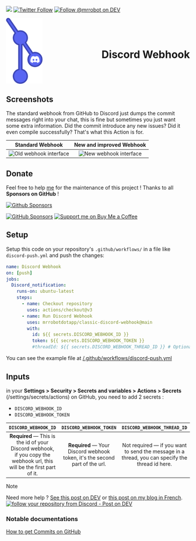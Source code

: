 [![](https://img.shields.io/badge/-Github_Actions-2088FF?style=for-the-badge&logo=github-actions&logoColor=white)](https://github.com/marketplace/actions/classic-discord-webhook) [![Twitter Follow](https://img.shields.io/badge/Follow%20me%20on-Twitter-1DA1F2?&logo=Twitter&style=for-the-badge)](https://twitter.com/Thomasbnt_) [![Follow @mrrobot on DEV](https://img.shields.io/badge/dev.to-%2308090A.svg?&style=for-the-badge&logo=dev.to&logoColor=white&alt=devto)](https://dev.to/mrrobot)

<div style="display: flex; align-items: center;">
  <img src="docs/classic_discord_webhook.png" width="100"  alt="Classic Discord Webhook logo"/>
  <h1 style="margin-left: auto;">Discord Webhook</h1>
</div>

## Screenshots

The standard webhook from GitHub to Discord just dumps the commit messages right into your chat, this is fine but sometimes you just want some extra information. Did the commit introduce any new issues? Did it even compile successfully? That's what this Action is for.

|                                                        Standard Webhook                                                        |                                                        New and improved Webhook                                                         |
|:------------------------------------------------------------------------------------------------------------------------------:|:---------------------------------------------------------------------------------------------------------------------------------------:|
| ![Old webhook interface](https://user-images.githubusercontent.com/14293805/90334058-11e81900-dfcb-11ea-8de0-f01a7591254d.png) | ![New webhook interface](https://github.com/mrrobotdotapp/classic-discord-webhook/assets/14293805/f7ede24b-b902-49f4-8f89-055e9a8a0903) |

## Donate

Feel free to help [me](https://github.com/thomasbnt) for the maintenance of this project !
Thanks to all **Sponsors on GitHub** !

[![Github Sponsors](https://cdn.jsdelivr.net/gh/thomasbnt/sponsors@main/sponsors.svg)](https://github.com/sponsors/thomasbnt)

[![GitHub Sponsors](https://img.shields.io/badge/Sponsor%20me-%23EA54AE.svg?&style=for-the-badge&logo=github-sponsors&logoColor=white)](https://github.com/sponsors/thomasbnt) [![Support me on Buy Me a Coffee](https://img.shields.io/badge/Support%20me-on%20Buy%20Me%20a%20Coffee-%23FFDD00?style=for-the-badge&logo=buy-me-a-coffee&logoColor=white)](https://www.buymeacoffee.com/thomasbnt?via=thomasbnt)

## Setup

Setup this code on your repository's `.github/workflows/` in a file like `discord-push.yml` and push the changes:

```yml
name: Discord Webhook
on: [push]
jobs:
  Discord_notification:
    runs-on: ubuntu-latest
    steps:
      - name: Checkout repository
        uses: actions/checkout@v3
      - name: Run Discord Webhook
        uses: mrrobotdotapp/classic-discord-webhook@main
        with:
          id: ${{ secrets.DISCORD_WEBHOOK_ID }}
          token: ${{ secrets.DISCORD_WEBHOOK_TOKEN }}
          #threadId: ${{ secrets.DISCORD_WEBHOOK_THREAD_ID }} # Optional
```

You can see the example file at [/.github/workflows/discord-push.yml](/.github/workflows/discord-push.yml)

## Inputs

in your **Settings > Security > Secrets and variables > Actions > Secrets** (/settings/secrets/actions) on GitHub, you need to add 2 secrets :

- `DISCORD_WEBHOOK_ID`
- `DISCORD_WEBHOOK_TOKEN`

|                                                  `DISCORD_WEBHOOK_ID`                                                  |                           `DISCORD_WEBHOOK_TOKEN`                           |                                   `DISCORD_WEBHOOK_THREAD_ID`                                   |
|:----------------------------------------------------------------------------------------------------------------------:|:---------------------------------------------------------------------------:|:-----------------------------------------------------------------------------------------------:|
| **Required** — This is the id of your Discord webhook, if you copy the webhook url, this will be the first part of it. | **Required** — Your Discord webhook token, it's the second part of the url. | Not required — if you want to send the message in a thread, you can specify the thread id here. |

> [!NOTE]
> Need more help ? [See this post on DEV](https://dev.to/mrrobot/follow-your-repository-from-discord-52ge) or [this post on my blog in French](https://thomasbnt.dev/blog/robot-discord-basique/).
> [![follow your repository from Discord - Post on DEV](https://user-images.githubusercontent.com/14293805/198847774-bd7b38e7-5b61-4723-99a1-e767babac3a5.png)](https://dev.to/mrrobot/follow-your-repository-from-discord-52ge)

### Notable documentations

[How to get Commits on GitHub](https://docs.github.com/en/rest/reference/commits#get-a-commit)

